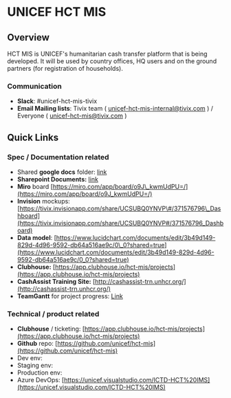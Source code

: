 # UNICEF HCT MIS

## Overview

HCT MIS is UNICEF's humanitarian cash transfer platform that is being developed. It will be used by country offices, HQ users and on the ground partners \(for registration of households\).

### Communication

* **Slack**: \#unicef-hct-mis-tivix
* **Email Mailing lists**: Tivix team \( [unicef-hct-mis-internal@tivix.com](mailto:unicef-hct-mis-internal@tivix.com) \) / Everyone \( [unicef-hct-mis@tivix.com](mailto:unicef-hct-mis@tivix.com) \)

## Quick Links

### Spec / Documentation related

* Shared **google docs** folder: [link](https://drive.google.com/drive/u/0/folders/1ECFUsb82eF983KMlcyf0onANl3bs03jK)
* **Sharepoint Documents:**  [link](https://unicef.sharepoint.com/sites/ICTD-BRM-EMPOS/Shared%20Documents/Forms/AllItems.aspx?id=%2Fsites%2FICTD%2DBRM%2DEMPOS%2FShared%20Documents%2FHCT%2FTIVIX%20Kick%2Doff%2D%20Shared%20Folder&p=true)
* **Miro** board [https://miro.com/app/board/o9J\_kwmUdPU=/](https://miro.com/app/board/o9J_kwmUdPU=/)
* **Invision** mockups: [https://tivix.invisionapp.com/share/UCSUBQ0YNVP\#/371576796\_Dashboard](https://tivix.invisionapp.com/share/UCSUBQ0YNVP#/371576796_Dashboard)
* **Data model**: [https://www.lucidchart.com/documents/edit/3b49d149-829d-4d96-9592-db64a516ae9c/0\_0?shared=true](https://www.lucidchart.com/documents/edit/3b49d149-829d-4d96-9592-db64a516ae9c/0_0?shared=true)
* **Clubhouse:** [https://app.clubhouse.io/hct-mis/projects](https://app.clubhouse.io/hct-mis/projects)
* **CashAssist Training Site:** [http://cashassist-trn.unhcr.org/](http://cashassist-trn.unhcr.org/)
* **TeamGantt** for project progress: [Link](https://prod.teamgantt.com/gantt/schedule/?ids=1794245&public_keys=YrG0xkw26F1n&zoom=d100&font_size=12&estimated_hours=0&assigned_resources=0&percent_complete=0&documents=0&comments=0&col_width=355&hide_header_tabs=0&menu_view=1&resource_filter=1&name_in_bar=0&name_next_to_bar=0&resource_names=1&resource_hours=1#user=&company=&custom=&date_filter=&hide_completed=false&color_filter=)

### Technical / product related

* **Clubhouse** / ticketing: [https://app.clubhouse.io/hct-mis/projects](https://app.clubhouse.io/hct-mis/projects)
* **Github** repo: [https://github.com/unicef/hct-mis](https://github.com/unicef/hct-mis)
* Dev env: 
* Staging env: 
* Production env:
* Azure DevOps: [https://unicef.visualstudio.com/ICTD-HCT%20IMS](https://unicef.visualstudio.com/ICTD-HCT%20IMS)



